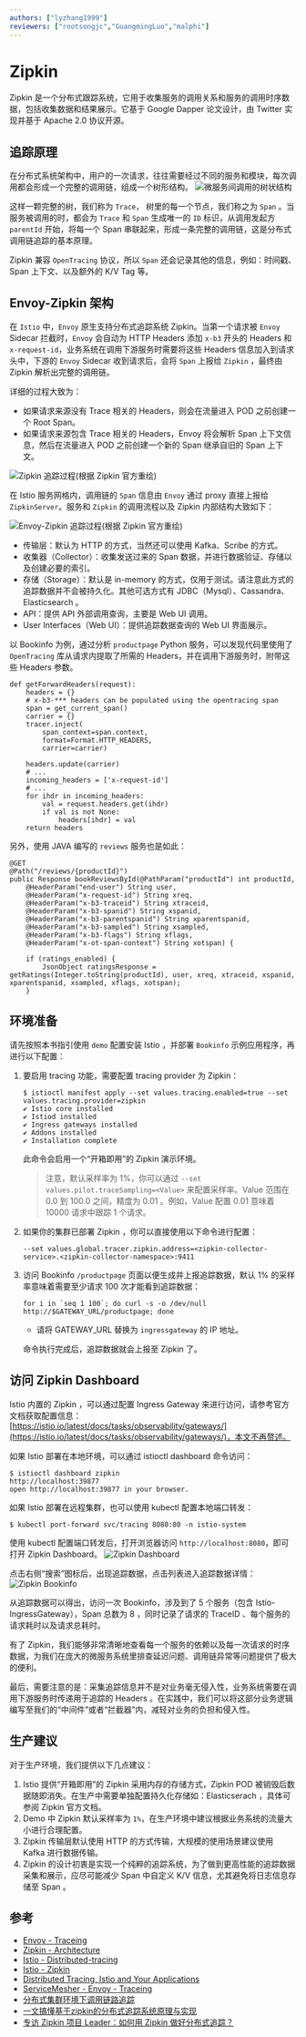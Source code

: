 ```yaml
---
authors: ["lyzhang1999"]
reviewers: ["rootsongjc","GuangmingLuo","malphi"]
---
```


# Zipkin
Zipkin 是一个分布式跟踪系统，它用于收集服务的调用关系和服务的调用时序数据，包括收集数据和结果展示。它基于 Google Dapper 论文设计，由 Twitter 实现并基于 Apache 2.0 协议开源。

## 追踪原理
在分布式系统架构中，用户的一次请求，往往需要经过不同的服务和模块，每次调用都会形成一个完整的调用链，组成一个树形结构。
![微服务间调用的树状结构](../images/zipkin-user-invoke-link.png)

这样一颗完整的树，我们称为 `Trace`， 树里的每一个节点，我们称之为 `Span` 。当服务被调用的时，都会为 `Trace` 和 `Span` 生成唯一的 `ID` 标识，从调用发起方 `parentId` 开始，将每一个 Span 串联起来，形成一条完整的调用链，这是分布式调用链追踪的基本原理。

Zipkin 兼容 `OpenTracing` 协议，所以 `Span` 还会记录其他的信息，例如：时间戳、Span 上下文、以及额外的 K/V Tag 等。

## Envoy-Zipkin 架构
在 `Istio` 中，`Envoy` 原生支持分布式追踪系统 Zipkin。当第一个请求被 `Envoy` Sidecar 拦截时，`Envoy` 会自动为 HTTP Headers 添加 `x-b3` 开头的 Headers 和 `x-request-id`，业务系统在调用下游服务时需要将这些 Headers 信息加入到请求头中，下游的 `Envoy` Sidecar 收到请求后，会将 `Span` 上报给 `Zipkin` ，最终由 Zipkin 解析出完整的调用链。

详细的过程大致为：
* 如果请求来源没有 Trace 相关的 Headers，则会在流量进入 POD 之前创建一个 Root Span。
* 如果请求来源包含 Trace 相关的 Headers，Envoy 将会解析 Span 上下文信息，然后在流量进入 POD 之前创建一个新的 Span 继承自旧的 Span 上下文。

![Zipkin 追踪过程(根据 Zipkin 官方重绘)](../images/zipkin-principle.png)

在 Istio 服务网格内，调用链的 `Span` 信息由 `Envoy` 通过 proxy 直接上报给 `ZipkinServer`。服务和 `Zipkin` 的调用流程以及 Zipkin 内部结构大致如下：

![Envoy-Zipkin 追踪过程(根据 Zipkin 官方重绘)](../images/zipkin-architecture.png)

* 传输层：默认为 HTTP 的方式，当然还可以使用 Kafka、Scribe 的方式。
* 收集器（Collector）：收集发送过来的 Span 数据，并进行数据验证、存储以及创建必要的索引。
* 存储（Storage）：默认是 in-memory 的方式，仅用于测试。请注意此方式的追踪数据并不会被持久化。其他可选方式有 JDBC（Mysql）、Cassandra、Elasticsearch 。
* API：提供 API 外部调用查询，主要是 Web UI 调用。
* User Interfaces（Web UI）：提供追踪数据查询的 Web UI 界面展示。

以 Bookinfo 为例，通过分析 `productpage` Python 服务，可以发现代码里使用了 `OpenTracing` 库从请求内提取了所需的 Headers，并在调用下游服务时，附带这些 Headers 参数。
```
def getForwardHeaders(request):
    headers = {}
    # x-b3-*** headers can be populated using the opentracing span
    span = get_current_span()
    carrier = {}
    tracer.inject(
        span_context=span.context,
        format=Format.HTTP_HEADERS,
        carrier=carrier)

    headers.update(carrier)
    # ...
    incoming_headers = ['x-request-id']
    # ...
    for ihdr in incoming_headers:
        val = request.headers.get(ihdr)
        if val is not None:
            headers[ihdr] = val
    return headers
```

另外，使用 JAVA 编写的 `reviews` 服务也是如此：
```
@GET
@Path("/reviews/{productId}")
public Response bookReviewsById(@PathParam("productId") int productId,
    @HeaderParam("end-user") String user,
    @HeaderParam("x-request-id") String xreq,
    @HeaderParam("x-b3-traceid") String xtraceid,
    @HeaderParam("x-b3-spanid") String xspanid,
    @HeaderParam("x-b3-parentspanid") String xparentspanid,
    @HeaderParam("x-b3-sampled") String xsampled,
    @HeaderParam("x-b3-flags") String xflags,
    @HeaderParam("x-ot-span-context") String xotspan) {

    if (ratings_enabled) {
        JsonObject ratingsResponse = getRatings(Integer.toString(productId), user, xreq, xtraceid, xspanid, xparentspanid, xsampled, xflags, xotspan);
    }
```

## 环境准备
请先按照本书指引使用 `demo` 配置安装 Istio ，并部署 `Bookinfo` 示例应用程序，再进行以下配置：

1. 要启用 tracing 功能，需要配置 tracing provider 为 Zipkin：
    ```
    $ istioctl manifest apply --set values.tracing.enabled=true --set values.tracing.provider=zipkin
    ✔ Istio core installed
    ✔ Istiod installed
    ✔ Ingress gateways installed
    ✔ Addons installed
    ✔ Installation complete
    ```
    此命令会启用一个“开箱即用”的 Zipkin 演示环境。
    > 注意，默认采样率为 1%，你可以通过 `--set values.pilot.traceSampling=<Value>` 来配置采样率。Value 范围在 0.0 到 100.0 之间，精度为 0.01 。例如，Value 配置 0.01 意味着 10000 请求中跟踪 1 个请求。

2. 如果你的集群已部署 Zipkin ，你可以直接使用以下命令进行配置：
    ```
    --set values.global.tracer.zipkin.address=<zipkin-collector-service>.<zipkin-collector-namespace>:9411
    ```

3. 访问 Bookinfo `/productpage` 页面以便生成并上报追踪数据，默认 1% 的采样率意味着需要至少请求 100 次才能看到追踪数据：
    ```
    for i in `seq 1 100`; do curl -s -o /dev/null http://$GATEWAY_URL/productpage; done
    ```
    * 请将 GATEWAY_URL 替换为 `ingressgateway` 的 IP 地址。
    
    命令执行完成后，追踪数据就会上报至 Zipkin 了。


## 访问 Zipkin Dashboard
Istio 内置的 Zipkin ，可以通过配置 Ingress Gateway 来进行访问，请参考官方文档获取配置信息：[https://istio.io/latest/docs/tasks/observability/gateways/](https://istio.io/latest/docs/tasks/observability/gateways/)，本文不再赘述。

如果 Istio 部署在本地环境，可以通过 istioctl dashboard 命令访问：
```
$ istioctl dashboard zipkin
http://localhost:39877
open http://localhost:39877 in your browser.
```

如果 Istio 部署在远程集群，也可以使用 kubectl 配置本地端口转发：
```
$ kubectl port-forward svc/tracing 8080:80 -n istio-system
```
使用 kubectl 配置端口转发后，打开浏览器访问 `http://localhost:8080`，即可打开 Zipkin Dashboard。
![Zipkin Dashboard](../images/zipkin-dashboard.png)

点击右侧“搜索”图标后，出现追踪数据，点击列表进入追踪数据详情：
![Zipkin Bookinfo](../images/zipkin-bookinfo.png)

从追踪数据可以得出，访问一次 Bookinfo，涉及到了 5 个服务（包含 Istio-IngressGateway），Span 总数为 8 ，同时记录了请求的 TraceID 、每个服务的请求耗时以及请求总耗时。

有了 Zipkin，我们能够非常清晰地查看每一个服务的依赖以及每一次请求的时序数据，为我们在庞大的微服务系统里排查延迟问题、调用链异常等问题提供了极大的便利。

最后，需要注意的是：采集追踪信息并不是对业务毫无侵入性，业务系统需要在调用下游服务时传递用于追踪的 Headers 。在实践中，我们可以将这部分业务逻辑编写至我们的“中间件”或者“拦截器”内，减轻对业务的负担和侵入性。

## 生产建议
对于生产环境，我们提供以下几点建议：
1. Istio 提供“开箱即用”的 Zipkin 采用内存的存储方式，Zipkin POD 被销毁后数据随即消失。在生产中需要单独配置持久化存储如：Elasticserach ，具体可参阅 Zipkin 官方文档。
2. Demo 中 Zipkin 默认采样率为 `1%`，在生产环境中建议根据业务系统的流量大小进行合理配置。
3. Zipkin 传输层默认使用 HTTP 的方式传输，大规模的使用场景建议使用 Kafka 进行数据传输。
4. Zipkin 的设计初衷是实现一个纯粹的追踪系统，为了做到更高性能的追踪数据采集和展示，应尽可能减少 Span 中自定义 K/V 信息，尤其避免将日志信息存储至 Span 。


## 参考
* [Envoy - Traceing](https://www.servicemesher.com/envoy/intro/arch_overview/tracing.html)
* [Zipkin - Architecture](https://zipkin.io/pages/architecture.html)
* [Istio - Distributed-tracing](https://istio.io/latest/docs/tasks/observability/distributed-tracing/overview/)
* [Istio - Zipkin](https://istio.io/latest/docs/tasks/observability/distributed-tracing/zipkin/)
* [Distributed Tracing, Istio and Your Applications](https://thenewstack.io/distributed-tracing-Istio-and-your-applications/)
* [ServiceMesher - Envoy - Traceing](https://www.servicemesher.com/envoy/intro/arch_overview/tracing.html)
* [分布式集群环境下调用链路追踪](https://www.ibm.com/developerworks/cn/web/wa-distributed-systems-request-tracing/index.html)
* [一文搞懂基于zipkin的分布式追踪系统原理与实现](https://juejin.im/post/5c3d4df0f265da61307517ad)
* [专访 Zipkin 项目 Leader：如何用 Zipkin 做好分布式追踪？](https://www.infoq.cn/article/9cboE5lVeQeOuB_dwyRg)
